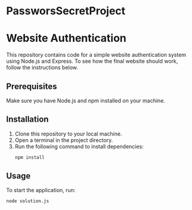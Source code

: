 # PassworsSecretProject
# Website Authentication

This repository contains code for a simple website authentication system using Node.js and Express. To see how the final website should work, follow the instructions below.

## Prerequisites
Make sure you have Node.js and npm installed on your machine.

## Installation
1. Clone this repository to your local machine.
2. Open a terminal in the project directory.
3. Run the following command to install dependencies:
   ```bash
   npm install
## Usage
To start the application, run:
```bash
node solution.js
